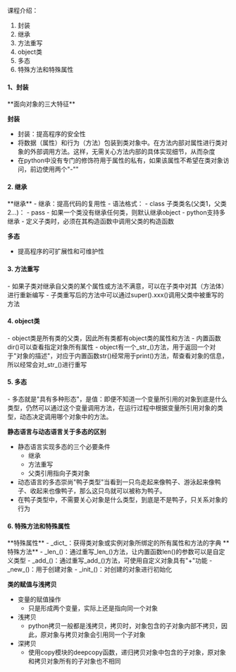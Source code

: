 课程介绍：
1. 封装
2. 继承
3. 方法重写
4. object类
5. 多态
6. 特殊方法和特殊属性

<h4>1、封装</h4>
**面向对象的三大特征**

**封装**
- 封装：提高程序的安全性
- 将数据（属性）和行为（方法）包装到类对象中。在方法内部对属性进行类对象的外部调用方法。这样，无需关心方法内部的具体实现细节，从而杂度
- 在python中没有专门的修饰符用于属性的私有，如果该属性不希望在类对象访问，前边使用两个"-""

<h4>2. 继承</h4>
**继承**
- 继承：提高代码的复用性
- 语法格式：
  - class 子类类名(父类1，父类2...)：
    - pass
- 如果一个类没有继承任何类，则默认继承object
- python支持多继承
- 定义子类时，必须在其构造函数中调用父类的构造函数

**多态**
- 提高程序的可扩展性和可维护性

<h4>3. 方法重写</h4>
- 如果子类对继承自父类的某个属性或方法不满意，可以在子类中对其（方法体）进行重新编写
- 子类重写后的方法中可以通过super().xxx()调用父类中被重写的方法

<h4>4. object类</h4>
- object类是所有类的父类，因此所有类都有object类的属性和方法
- 内置函数dir()可以查看指定对象所有属性
- object有一个_str_()方法，用于返回一个对于"对象的描述"，对应于内置函数str()经常用于print()方法，帮查看对象的信息，所以经常会对_str_()进行重写

<h4>5. 多态</h4>
- 多态就是"具有多种形态"，是值：即便不知道一个变量所引用的对象到底是什么类型，仍然可以通过这个变量调用方法，在运行过程中根据变量所引用对象的类型，动态决定调用哪个对象中的方法。

**静态语言与动态语言关于多态的区别**
- 静态语言实现多态的三个必要条件
  - 继承
  - 方法重写
  - 父类引用指向子类对象
- 动态语言的多态崇尚"鸭子类型"当看到一只鸟走起来像鸭子、游泳起来像鸭子、收起来也像鸭子，那么这只鸟就可以被称为鸭子。
- 在鸭子类型中，不需要关心对象是什么类型，到底是不是鸭子，只关系对象的行为

<h4>6. 特殊方法和特殊属性</h4>
**特殊属性**
- _dict_：获得类对象或实例对象所绑定的所有属性和方法的字典
**特殊方法**
- _len_()：通过重写_len_()方法，让内置函数len()的参数可以是自定义类型
- _add_()：通过重写_add_()方法，可使用自定义对象具有"+"功能
- _new_()：用于创建对象
- _init_()：对创建的对象进行初始化

**类的赋值与浅拷贝**
- 变量的赋值操作
  - 只是形成两个变量，实际上还是指向同一个对象
- 浅拷贝
  - python拷贝一般都是浅拷贝，拷贝时，对象包含的子对象内部不拷贝，因此，原对象与拷贝对象会引用同一个子对象
- 深拷贝
  - 使用copy模块的deepcopy函数，递归拷贝对象中包含的子对象，原对象和拷贝对象所有的子对象也不相同




